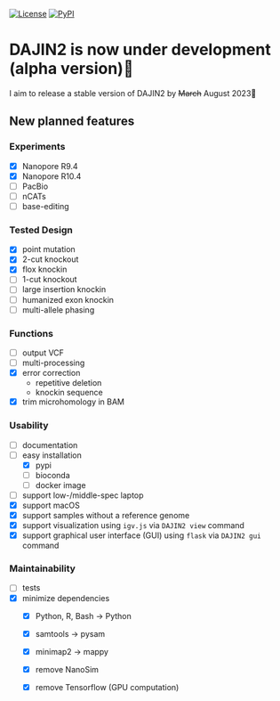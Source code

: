 [![License](https://img.shields.io/badge/License-MIT-9cf.svg?style=flat-square)](https://choosealicense.com/licenses/mit/)
[![PyPI](https://img.shields.io/pypi/v/midsv.svg?label=PyPI&color=orange&style=flat-square)](https://pypi.org/project/DAJIN2/)

# DAJIN2 is now under development (alpha version)👷

I aim to release a stable version of DAJIN2 by ~~March~~ August 2023:crossed_fingers:

## New planned features


### Experiments

+ [x] Nanopore R9.4
+ [x] Nanopore R10.4
+ [ ] PacBio
+ [ ] nCATs
+ [ ] base-editing

### Tested Design

+ [x] point mutation
+ [x] 2-cut knockout
+ [x] flox knockin
+ [ ] 1-cut knockout
+ [ ] large insertion knockin
+ [ ] humanized exon knockin
+ [ ] multi-allele phasing

### Functions

+ [ ] output VCF
+ [ ] multi-processing
+ [x] error correction
  - repetitive deletion
  - knockin sequence
+ [x] trim microhomology in BAM

### Usability

+ [ ] documentation
+ [ ] easy installation
  + [x] pypi
  + [ ] bioconda
  + [ ] docker image
+ [ ] support low-/middle-spec laptop
+ [x] support macOS
+ [x] support samples without a reference genome
+ [x] support visualization using `igv.js` via `DAJIN2 view` command
+ [x] support graphical user interface (GUI) using `flask` via `DAJIN2 gui` command

### Maintainability

+ [ ] tests
+ [x] minimize dependencies
  + [x] Python, R, Bash -> Python
  + [x] samtools -> pysam
  + [x] minimap2 -> mappy
  + [x] remove NanoSim
  + [x] remove Tensorflow (GPU computation)

